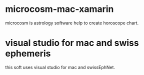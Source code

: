 # microcosm-mac-xamarin
microcosm is astrology software help to create horoscope chart.

# visual studio for mac and swiss ephemeris
this soft uses visual studio for mac and swissEphNet.


